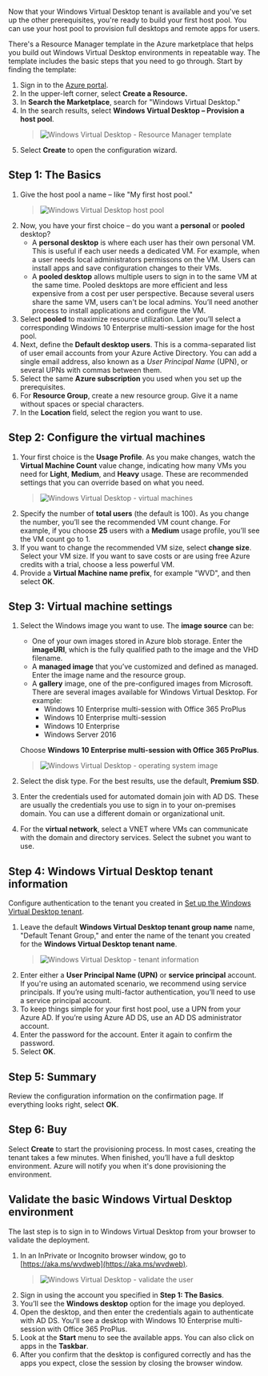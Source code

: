 Now that your Windows Virtual Desktop tenant is available and you've set up the other prerequisites, you're ready to build your first host pool. You can use your host pool to provision full desktops and remote apps for users.   

There's a Resource Manager template in the Azure marketplace that helps you build out Windows Virtual Desktop environments in repeatable way. The template includes the basic steps that you need to go through. Start by finding the template:

1. Sign in to the [Azure portal](https://portal.azure.com). 
2. In the upper-left corner, select **Create a Resource.**
3. In **Search the Marketplace**, search for "Windows Virtual Desktop." 
4. In the search results, select **Windows Virtual Desktop – Provision a host pool**. 
   >![Windows Virtual Desktop - Resource Manager template](../media/wvd-template.png)
5. Select **Create** to open the configuration wizard. 

## Step 1: The Basics 

1. Give the host pool a name – like "My first host pool." 
   >![Windows Virtual Desktop host pool](../media/wvd-hostpool.png)
2. Now, you have your first choice – do you want a **personal** or **pooled** desktop?
   - A **personal desktop** is where each user has their own personal VM. This is useful if each user needs a dedicated  VM. For example, when a user needs local administrators permissons on the VM. Users can install apps and save configuration changes to their VMs.
   - A **pooled desktop** allows multiple users to sign in to the same VM at the same time. Pooled desktops are more efficient and less expensive from a cost per user perspective. Because several users share the same VM, users can't be local admins. You’ll need another process to install applications and configure the VM. 
3. Select **pooled** to maximize resource utilization. Later you’ll select a corresponding Windows 10 Enterprise multi-session image for the host pool. 
4. Next, define the **Default desktop users**. This is a comma-separated list of user email accounts from your Azure Active Directory. You can add a single email address, also known as a *User Principal Name* (UPN), or several UPNs with commas between them.  
5. Select the same **Azure subscription** you used when you set up the prerequisites. 
6. For **Resource Group**, create a new resource group. Give it a name without spaces or special characters. 
7. In the **Location** field, select the region you want to use.

## Step 2: Configure the virtual machines

1. Your first choice is the **Usage Profile**. As you make changes, watch the **Virtual Machine Count** value change, indicating how many VMs you need for **Light**, **Medium**, and **Heavy** usage. These are recommended settings that you can override based on what you need.
   >![Windows Virtual Desktop - virtual machines](../media/wvd-vms.png)
2. Specify the number of **total users** (the default is 100). As you change the number, you’ll see the recommended VM count change. For example, if you choose **25** users with a **Medium** usage profile, you’ll see the VM count go to 1. 
3. If you want to change the recommended VM size, select **change size**. Select your VM size. If you want to save costs or are using free Azure credits with a trial, choose a less powerful VM.  
4. Provide a **Virtual Machine name prefix**, for example "WVD", and then select **OK**. 

## Step 3: Virtual machine settings 

1. Select the Windows image you want to use. The **image source** can be: 
   - One of your own images stored in Azure blob storage. Enter the **imageURI**, which is the fully qualified path to the image and the VHD filename.  
   - A **managed image** that you’ve customized and defined as managed. Enter the image name and the resource group. 
   - A **gallery** image, one of the pre-configured images from Microsoft. There are several images available for Windows Virtual Desktop. For example:
      - Windows 10 Enterprise multi-session with Office 365 ProPlus
      - Windows 10 Enterprise multi-session
      - Windows 10 Enterprise
      - Windows Server 2016 
   
   Choose **Windows 10 Enterprise multi-session with Office 365 ProPlus**. 
   >![Windows Virtual Desktop - operating system image](../media/wvd-image.png)
2. Select the disk type. For the best results, use the default, **Premium SSD**. 
3. Enter the credentials used for automated domain join with AD DS. These are usually the credentials you use to sign in to your on-premises domain. You can use a different domain or organizational unit. 
4. For the **virtual network**, select a VNET where VMs can communicate with the domain and directory services. Select the subnet you want to use.

## Step 4: Windows Virtual Desktop tenant information

Configure authentication to the tenant you created in [Set up the Windows Virtual Desktop tenant](https://docs.microsoft.com/learn/modules/m365-prepare-for-wvd/set-up-wvd-tenant). 

1. Leave the default **Windows Virtual Desktop tenant group name** name, "Default Tenant Group," and enter the name of the tenant you created for the **Windows Virtual Desktop tenant name**.
   >![Windows Virtual Desktop - tenant information](../media/wvd-tenantinfo.png)
2. Enter either a **User Principal Name (UPN)** or **service principal** account. If you're using an automated scenario, we recommend using service principals. If you’re using multi-factor authentication, you’ll need to use a service principal account.  
3. To keep things simple for your first host pool, use a UPN from your Azure AD. If you’re using Azure AD DS, use an AD DS administrator account. 
4. Enter the password for the account. Enter it again to  confirm the password. 
5. Select **OK**. 

## Step 5: Summary

Review the configuration information on the confirmation page. If everything looks right, select **OK**. 

## Step 6: Buy
Select **Create** to start the provisioning process. In most cases, creating the tenant takes a few minutes. When finished, you’ll have a full desktop environment. Azure will notify you when it's done provisioning the environment. 

## Validate the basic Windows Virtual Desktop environment 
The last step is to sign in to Windows Virtual Desktop from your browser to validate the deployment. 

1. In an InPrivate or Incognito browser window, go to [https://aka.ms/wvdweb](https://aka.ms/wvdweb). 
   >![Windows Virtual Desktop - validate the user](../media/wvd-validate.png)
2. Sign in using the account you specified in **Step 1: The Basics**. 
3. You’ll see the **Windows desktop** option for the image you deployed. 
4. Open the desktop, and then enter the credentials again to authenticate with AD DS. You'll see a desktop with Windows 10 Enterprise multi-session with Office 365 ProPlus. 
5. Look at the **Start** menu to see the available apps. You can also click on apps in the **Taskbar**. 
6. After you confirm that the desktop is configured correctly and has the apps you expect, close the session by closing the browser window.  